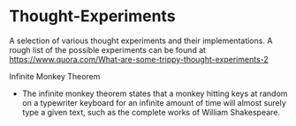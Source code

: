 # Thought-Experiments
A selection of various thought experiments and their implementations. 
A rough list of the possible experiments can be found at https://www.quora.com/What-are-some-trippy-thought-experiments-2

Infinite Monkey Theorem
- The infinite monkey theorem states that a monkey hitting keys at random on a
  typewriter keyboard for an infinite amount of time will almost surely type a
  given text, such as the complete works of William Shakespeare.
